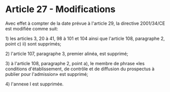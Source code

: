 # Article 27 - Modifications


Avec effet à compter de la date prévue à l'article 29, la directive 2001/34/CE est modifiée comme suit:

1) les articles 3, 20 à 41, 98 à 101 et 104 ainsi que l'article 108, paragraphe 2, point c) ii) sont supprimés;

2) l'article 107, paragraphe 3, premier alinéa, est supprimé;

3) à l'article 108, paragraphe 2, point a), le membre de phrase «les conditions d'établissement, de contrôle et de diffusion du prospectus à publier pour l'admission» est supprimé;

4) l'annexe I est supprimée.
